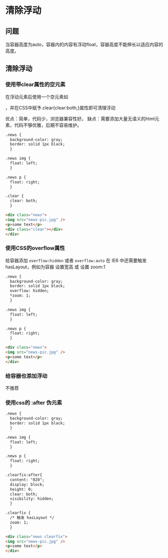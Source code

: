 # 清除浮动

## 问题
当容器高度为auto，容器内的内容有浮动float，容器高度不能伸长以适应内容的高度。

## 清除浮动

### 使用带clear属性的空元素
在浮动元素后使用一个空元素如<div class="clear"></div>，并在CSS中赋予.clear{clear:both;}属性即可清理浮动

优点：简单，代码少，浏览器兼容性好。
缺点：需要添加大量无语义的html元素，代码不够优雅，后期不容易维护。

```html
.news {
  background-color: gray;
  border: solid 1px black;
  }

.news img {
  float: left;
  }

.news p {
  float: right;
  }

.clear {
  clear: both;
  }

<div class="news">
<img src="news-pic.jpg" />
<p>some text</p>
<div class="clear"></div>
</div>
```

### 使用CSS的overflow属性
给容器添加 `overflow:hidden` 或者 `overflow:auto`
在 IE6 中还需要触发 hasLayout，例如为容器 设置宽高 或 设置 zoom:1

```html
.news {
  background-color: gray;
  border: solid 1px black;
  overflow: hidden;
  *zoom: 1;
  }

.news img {
  float: left;
  }

.news p {
  float: right;
  }

<div class="news">
<img src="news-pic.jpg" />
<p>some text</p>
</div>
```

### 给容器也添加浮动
不推荐

### 使用css的 :after 伪元素
```html
.news {
  background-color: gray;
  border: solid 1px black;
  }

.news img {
  float: left;
  }

.news p {
  float: right;
  }

.clearfix:after{
  content: "020"; 
  display: block; 
  height: 0; 
  clear: both; 
  visibility: hidden;  
  }

.clearfix {
  /* 触发 hasLayout */ 
  zoom: 1; 
  }

<div class="news clearfix">
<img src="news-pic.jpg" />
<p>some text</p>
</div>
```
